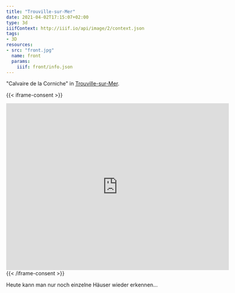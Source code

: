 ```yaml
---
title: "Trouville-sur-Mer"
date: 2021-04-02T17:15:07+02:00
type: 3d
iiifContext: http://iiif.io/api/image/2/context.json
tags:
- 3D
resources:
- src: "front.jpg"
  name: front
  params:
    iiif: front/info.json
---
```


"Calvaire de la Corniche" in [Trouville-sur-Mer](https://de.wikipedia.org/wiki/Trouville-sur-Mer).
<!--more-->

{{< iframe-consent >}}
<iframe src="https://www.google.com/maps/embed?pb=!4v1617527917395!6m8!1m7!1sYqrUpkau3wrkyDQDFT4q-g!2m2!1d49.37426731751075!2d0.08650350370885652!3f256.59808!4f0!5f0.7820865974627469" width="600" height="450" style="border:0;" allowfullscreen="" loading="lazy"></iframe>
{{< /iframe-consent >}}

Heute kann man nur noch einzelne Häuser wieder erkennen...
